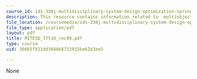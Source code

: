 ```yaml
---
course_id: ids-338j-multidisciplinary-system-design-optimization-spring-2010
description: This resource contains information related to  multiobjective optimization.
file_location: /coursemedia/ids-338j-multidisciplinary-system-design-optimization-spring-2010/36665fd11dd3660b8752915be62b3ee5_MITESD_77S10_rec09.pdf
file_type: application/pdf
layout: pdf
title: MITESD_77S10_rec09.pdf
type: course
uid: 36665fd11dd3660b8752915be62b3ee5

---
```

None